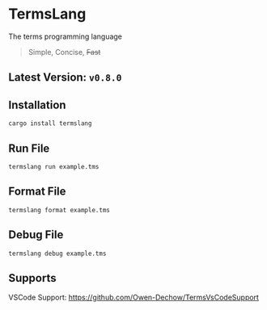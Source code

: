 # TermsLang
The terms programming language

> Simple, Concise, ~~Fast~~

## Latest Version: `v0.8.0`

## Installation
```
cargo install termslang
```

## Run File
```
termslang run example.tms
```

## Format File
```
termslang format example.tms
```

## Debug File
```
termslang debug example.tms
```

## Supports
VSCode Support: https://github.com/Owen-Dechow/TermsVsCodeSupport
